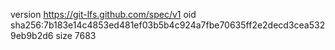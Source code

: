 version https://git-lfs.github.com/spec/v1
oid sha256:7b183e14c4853ed481ef03b5b4c924a7fbe70635ff2e2decd3cea5329eb9b2d6
size 7683

